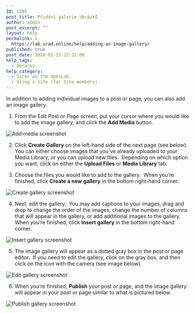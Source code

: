 ```yaml
---
ID: 1505
post_title: Přidání galerie obrázků
author: admin
post_excerpt: ""
layout: help
permalink: >
  https://lab.urad.online/help/adding-an-image-gallery/
published: true
post_date: 2018-01-15 22:32:06
help_tags:
  - Obrázky
help_category:
  - Sites on the OpenLab
  - Using a Site (for Site members)
---
```

In addition to adding individual images to a post or page, you can also add an image gallery.

1. From the Edit Post or Page screen, put your cursor where you would like to add the image gallery, and click the <b>Add Media</b> button.

<img class="alignnone wp-image-8173 size-full" src="https://openlab.citytech.cuny.edu/wp-content/uploads/2014/02/Image_Gallery_1.png" alt="Add media screenshot" />

2. Click <b>Create Gallery</b> on the left-hand side of the next page (see below).  You can either choose images that you’ve already uploaded to your Media Library, or you can upload new files.  Depending on which option you want, click on either the <b>Upload Files</b> or <b>Media Library</b> tab.

3. Choose the files you would like to add to the gallery.  When you’re finished, click <b>Create a new gallery</b> in the bottom right-hand corner.

<img class="alignnone wp-image-8174 size-large" src="https://openlab.citytech.cuny.edu/wp-content/uploads/2014/02/Image_Gallery_2-1024x516.png" alt="Create gallery screenshot" />

4. Next, edit the gallery.  You may add captions to your images, drag and drop to change the order of the images, change the number of columns that will appear in the gallery, or add additional images to the gallery.  When you’re finished, click <b>Insert gallery</b> in the bottom right-hand corner.

<img class="alignnone wp-image-8175 size-large" src="https://openlab.citytech.cuny.edu/wp-content/uploads/2014/02/Image_Gallery_3-1024x514.png" alt="Insert gallery screenshot" />

5. The image gallery will appear as a dotted gray box in the post or page editor.  If you need to edit the gallery, click on the gray box, and then click on the icon with the camera (see image below).

<img class="alignnone wp-image-8176 size-large" src="https://openlab.citytech.cuny.edu/wp-content/uploads/2014/02/Image_Gallery_4-1024x459.png" alt="Edit gallery screenshot" />

6. When you’re finished, <b>Publish</b> your post or page, and the image gallery will appear in your post or page similar to what is pictured below.

<img class="alignnone wp-image-8177 size-full" src="https://openlab.citytech.cuny.edu/wp-content/uploads/2014/02/Image_Gallery_5.png" alt="Publish gallery screenshot" />
